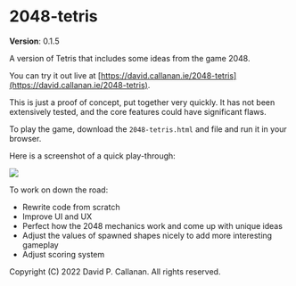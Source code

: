# 2048-tetris

**Version**: 0.1.5

A version of Tetris that includes some ideas from the game 2048.

You can try it out live at [https://david.callanan.ie/2048-tetris](https://david.callanan.ie/2048-tetris).

This is just a proof of concept, put together very quickly. It has not been extensively tested, and the core features could have significant flaws.

To play the game, download the `2048-tetris.html` and file and run it in your browser.

Here is a screenshot of a quick play-through:

![](https://i.imgur.com/kc6jE1p.png)

To work on down the road:

 - Rewrite code from scratch
 - Improve UI and UX
 - Perfect how the 2048 mechanics work and come up with unique ideas
 - Adjust the values of spawned shapes nicely to add more interesting gameplay
 - Adjust scoring system

Copyright (C) 2022 David P. Callanan. All rights reserved.
